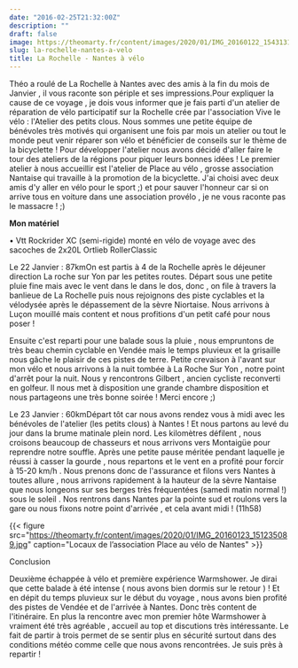 ```yaml
---
date: "2016-02-25T21:32:00Z"
description: ""
draft: false
image: https://theomarty.fr/content/images/2020/01/IMG_20160122_154313163.jpg
slug: la-rochelle-nantes-a-velo
title: La Rochelle - Nantes à vélo
---
```



Théo a roulé de La Rochelle à Nantes avec des amis à la fin du mois de Janvier , il vous raconte son périple et ses impressions.Pour expliquer la cause de ce voyage , je dois vous informer que je fais parti d'un atelier de réparation de vélo participatif sur la Rochelle crée par l'association Vive le vélo : l'Atelier des petits clous. Nous sommes une petite équipe de bénévoles très motivés qui organisent une fois par mois un atelier ou tout le monde peut venir réparer son vélo et bénéficier de conseils sur le thème de la bicyclette ! Pour développer l'atelier nous avons décidé d'aller faire le tour des ateliers de la régions pour piquer leurs bonnes idées ! Le premier atelier à nous accueillir est l'atelier de Place au vélo , grosse association Nantaise qui travaille à la promotion de la bicyclette. J'ai choisi avec deux amis d'y aller en vélo pour le sport ;) et pour sauver l'honneur car si on arrive tous en voiture dans une association provélo , je ne vous raconte pas le massacre ! ;)

**Mon matériel**

• Vtt Rockrider XC (semi-rigide) monté en vélo de voyage avec des sacoches de 2x20L Ortlieb RollerClassic

Le 22 Janvier : 87kmOn est partis à 4 de la Rochelle après le déjeuner direction La roche sur Yon par les petites routes. Départ sous une petite pluie fine mais avec le vent dans le dans le dos, donc , on file à travers la banlieue de La Rochelle puis nous rejoignons des piste cyclables et la vélodysée après le dépassement de la sèvre Niortaise. Nous arrivons à Luçon mouillé mais content et nous profitions d'un petit café pour nous poser !

Ensuite c'est reparti pour une balade sous la pluie , nous empruntons de très beau chemin cyclable en Vendée mais le temps pluvieux et la grisaille nous gâche le plaisir de ces pistes de terre. Petite crevaison à l'avant sur mon vélo et nous arrivons à la nuit tombée à La Roche Sur Yon , notre point d'arrêt pour la nuit. Nous y rencontrons Gilbert , ancien cycliste reconverti en golfeur. Il nous met à disposition une grande chambre  disposition et nous partageons une très bonne soirée ! Merci encore ;)

Le 23 Janvier : 60kmDépart tôt car nous avons rendez vous à midi avec les bénévoles de l'atelier (les petits clous) à Nantes ! Et nous partons au levé du jour dans la brume matinale plein nord. Les kilomètres défilent , nous croisons beaucoup de chasseurs et nous arrivons vers Montaigüe pour reprendre notre souffle. Après une petite pause méritée pendant laquelle je réussi à casser la gourde ,  nous repartons et le vent en a profité pour forcir à 15-20 km/h . Nous prenons donc de l'assurance et filons vers Nantes à toutes allure , nous arrivons rapidement à la hauteur de la sèvre Nantaise que nous longeons sur ses berges très fréquentées (samedi matin normal !) sous le soleil . Nos rentrons dans Nantes par la pointe sud et roulons vers la gare ou nous fixons notre point d'arrivée , et cela avant midi ! (11h58)

{{< figure src="https://theomarty.fr/content/images/2020/01/IMG_20160123_151235089.jpg" caption="Locaux de l’association Place au vélo de Nantes" >}}

Conclusion

Deuxième échappée à vélo et première expérience Warmshower. Je dirai que cette balade à été intense ( nous avons bien dormis sur le retour ) ! Et en dépit du temps pluvieux sur le début du voyage , nous avons bien profité des pistes de Vendée et de l'arrivée à Nantes. Donc très content de l'itinéraire. En plus la rencontre avec mon premier hôte Warmshower à vraiment été très agréable , accueil au top et discutions très intéressante. Le fait de partir à trois permet de se sentir plus en sécurité surtout dans des conditions météo comme celle que nous avons rencontrées. Je suis près à repartir !




